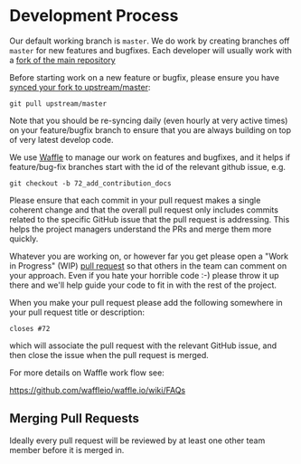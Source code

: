 Development Process
===================

Our default working branch is `master`.  We do work by creating branches off `master` for new features and bugfixes.  Each developer will usually work with a [fork of the main repository](https://help.github.com/articles/fork-a-repo/)

Before starting work on a new feature or bugfix, please ensure you have [synced your fork to upstream/master](https://help.github.com/articles/syncing-a-fork/):

```
git pull upstream/master
```

Note that you should be re-syncing daily (even hourly at very active times) on your feature/bugfix branch to ensure that you are always building on top of very latest develop code.

We use [Waffle](https://waffle.io/saasbook/rag) to manage our work on features and bugfixes, and it helps if feature/bug-fix branches start with the id of the relevant github issue, e.g.

```
git checkout -b 72_add_contribution_docs
```
Please ensure that each commit in your pull request makes a single coherent change and that the overall pull request only includes commits related to the specific GitHub issue that the pull request is addressing.  This helps the project managers understand the PRs and merge them more quickly.

Whatever you are working on, or however far you get please open a "Work in Progress" (WIP) [pull request](https://help.github.com/articles/creating-a-pull-request/) so that others in the team can comment on your approach.  Even if you hate your horrible code :-) please throw it up there and we'll help guide your code to fit in with the rest of the project.

When you make your pull request please add the following somewhere in your pull request title or description:

```
closes #72
```

which will associate the pull request with the relevant GitHub issue, and then close the issue when the pull request is merged.

For more details on Waffle work flow see:

https://github.com/waffleio/waffle.io/wiki/FAQs

Merging Pull Requests
--------------------

Ideally every pull request will be reviewed by at least one other team member before it is merged in.

